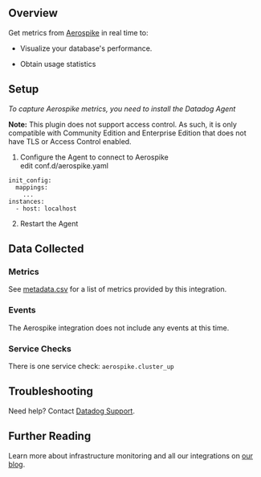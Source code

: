 ## Overview

Get metrics from [Aerospike](https://aerospike.com) in real time to:

* Visualize your database's performance.

* Obtain usage statistics


## Setup

*To capture Aerospike metrics, you need to install the Datadog Agent*

**Note:** This plugin does not support access control. As such, it is only compatible with Community Edition and Enterprise Edition that does not have TLS or Access Control enabled.

1. Configure the Agent to connect to Aerospike  
edit conf.d/aerospike.yaml

```
init_config:
  mappings:
    ...
instances:
  - host: localhost
```

2. Restart the Agent

## Data Collected
### Metrics
See [metadata.csv](https://github.com/DataDog/integrations-extras/blob/master/aerospike/metadata.csv) for a list of metrics provided by this integration.

### Events

The Aerospike integration does not include any events at this time.

### Service Checks

There is one service check: `aerospike.cluster_up`

## Troubleshooting
Need help? Contact [Datadog Support](http://docs.datadoghq.com/help/).

## Further Reading

Learn more about infrastructure monitoring and all our integrations on [our blog](https://www.datadoghq.com/blog/).
